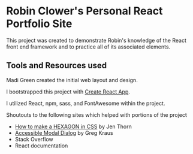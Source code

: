 # Robin Clower's Personal React Portfolio Site

This project was created to demonstrate Robin's knowledge of the React front end framework and to practice 
all of its associated elements. 

## Tools and Resources used

Madi Green created the initial web layout and design.

I bootstrapped this project with [Create React App](https://github.com/facebook/create-react-app).

I utilized React, npm, sass, and FontAwesome within the project.

Shoutouts to the following sites which helped with portions of the project
* [How to make a HEXAGON in CSS](https://medium.com/@jenthorn_/how-to-make-a-hexagon-in-css-8ee61d5ebae5) by Jen Thorn
* [Accessible Modal Dialog](https://github.com/gdkraus/accessible-modal-dialog) by Greg Kraus
* Stack Overflow
* React documentation